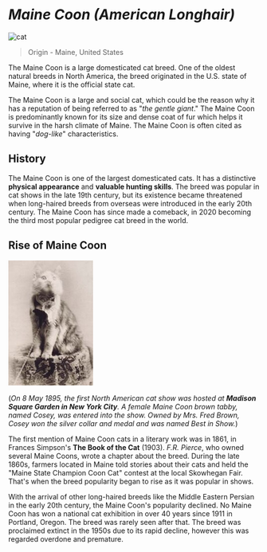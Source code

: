 # **_Maine Coon (American Longhair)_**
![cat](../sm47ucg7.png)
>Origin - Maine, United States

The Maine Coon is a large domesticated cat breed. One of the oldest natural breeds in North America, the breed originated in the U.S. state of Maine, where it is the official state cat.

The Maine Coon is a large and social cat, which could be the reason why it has a reputation of being referred to as "_the gentle giant_." The Maine Coon is predominantly known for its size and dense coat of fur which helps it survive in the harsh climate of Maine. The Maine Coon is often cited as having "_dog-like_" characteristics.

## History ##

The Maine Coon is one of the largest domesticated cats. It has a distinctive **physical appearance** and **valuable hunting skills**. The breed was popular in cat shows in the late 19th century, but its existence became threatened when long-haired breeds from overseas were introduced in the early 20th century. The Maine Coon has since made a comeback, in 2020 becoming the third most popular pedigree cat breed in the world.

## Rise of Maine Coon ##

![Cosey](5y3d9258.png)

(_On 8 May 1895, the first North American cat show was hosted at **Madison Square Garden in New York City**. A female Maine Coon brown tabby, named Cosey, was entered into the show. Owned by Mrs. Fred Brown, Cosey won the silver collar and medal and was named Best in Show._)

The first mention of Maine Coon cats in a literary work was in 1861, in Frances Simpson's **The Book of the Cat** (1903). _F.R. Pierce_, who owned several Maine Coons, wrote a chapter about the breed. During the late 1860s, farmers located in Maine told stories about their cats and held the "Maine State Champion Coon Cat" contest at the local Skowhegan Fair. That's when the breed popularity began to rise as it was popular in shows.

With the arrival of other long-haired breeds like the Middle Eastern Persian in the early 20th century, the Maine Coon's popularity declined. No Maine Coon has won a national cat exhibition in over 40 years since 1911 in Portland, Oregon. The breed was rarely seen after that. The breed was proclaimed extinct in the 1950s due to its rapid decline, however this was regarded overdone and premature.
